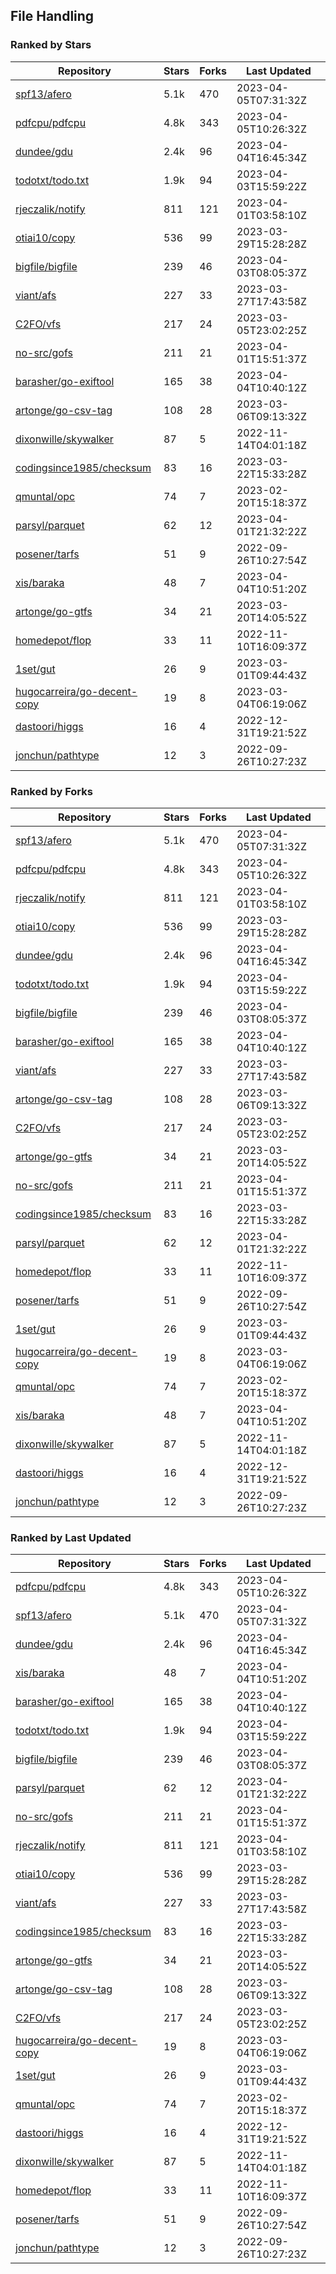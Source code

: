 ## File Handling

### Ranked by Stars

| Repository | Stars | Forks | Last Updated |
|------------|-------|-------|--------------|
| [spf13/afero](https://github.com/spf13/afero) | 5.1k | 470 | 2023-04-05T07:31:32Z |
| [pdfcpu/pdfcpu](https://github.com/pdfcpu/pdfcpu) | 4.8k | 343 | 2023-04-05T10:26:32Z |
| [dundee/gdu](https://github.com/dundee/gdu) | 2.4k | 96 | 2023-04-04T16:45:34Z |
| [todotxt/todo.txt](https://github.com/todotxt/todo.txt) | 1.9k | 94 | 2023-04-03T15:59:22Z |
| [rjeczalik/notify](https://github.com/rjeczalik/notify) | 811 | 121 | 2023-04-01T03:58:10Z |
| [otiai10/copy](https://github.com/otiai10/copy) | 536 | 99 | 2023-03-29T15:28:28Z |
| [bigfile/bigfile](https://github.com/bigfile/bigfile) | 239 | 46 | 2023-04-03T08:05:37Z |
| [viant/afs](https://github.com/viant/afs) | 227 | 33 | 2023-03-27T17:43:58Z |
| [C2FO/vfs](https://github.com/C2FO/vfs) | 217 | 24 | 2023-03-05T23:02:25Z |
| [no-src/gofs](https://github.com/no-src/gofs) | 211 | 21 | 2023-04-01T15:51:37Z |
| [barasher/go-exiftool](https://github.com/barasher/go-exiftool) | 165 | 38 | 2023-04-04T10:40:12Z |
| [artonge/go-csv-tag](https://github.com/artonge/go-csv-tag) | 108 | 28 | 2023-03-06T09:13:32Z |
| [dixonwille/skywalker](https://github.com/dixonwille/skywalker) | 87 | 5 | 2022-11-14T04:01:18Z |
| [codingsince1985/checksum](https://github.com/codingsince1985/checksum) | 83 | 16 | 2023-03-22T15:33:28Z |
| [qmuntal/opc](https://github.com/qmuntal/opc) | 74 | 7 | 2023-02-20T15:18:37Z |
| [parsyl/parquet](https://github.com/parsyl/parquet) | 62 | 12 | 2023-04-01T21:32:22Z |
| [posener/tarfs](https://github.com/posener/tarfs) | 51 | 9 | 2022-09-26T10:27:54Z |
| [xis/baraka](https://github.com/xis/baraka) | 48 | 7 | 2023-04-04T10:51:20Z |
| [artonge/go-gtfs](https://github.com/artonge/go-gtfs) | 34 | 21 | 2023-03-20T14:05:52Z |
| [homedepot/flop](https://github.com/homedepot/flop) | 33 | 11 | 2022-11-10T16:09:37Z |
| [1set/gut](https://github.com/1set/gut) | 26 | 9 | 2023-03-01T09:44:43Z |
| [hugocarreira/go-decent-copy](https://github.com/hugocarreira/go-decent-copy) | 19 | 8 | 2023-03-04T06:19:06Z |
| [dastoori/higgs](https://github.com/dastoori/higgs) | 16 | 4 | 2022-12-31T19:21:52Z |
| [jonchun/pathtype](https://github.com/jonchun/pathtype) | 12 | 3 | 2022-09-26T10:27:23Z |

### Ranked by Forks

| Repository | Stars | Forks | Last Updated |
|------------|-------|-------|--------------|
| [spf13/afero](https://github.com/spf13/afero) | 5.1k | 470 | 2023-04-05T07:31:32Z |
| [pdfcpu/pdfcpu](https://github.com/pdfcpu/pdfcpu) | 4.8k | 343 | 2023-04-05T10:26:32Z |
| [rjeczalik/notify](https://github.com/rjeczalik/notify) | 811 | 121 | 2023-04-01T03:58:10Z |
| [otiai10/copy](https://github.com/otiai10/copy) | 536 | 99 | 2023-03-29T15:28:28Z |
| [dundee/gdu](https://github.com/dundee/gdu) | 2.4k | 96 | 2023-04-04T16:45:34Z |
| [todotxt/todo.txt](https://github.com/todotxt/todo.txt) | 1.9k | 94 | 2023-04-03T15:59:22Z |
| [bigfile/bigfile](https://github.com/bigfile/bigfile) | 239 | 46 | 2023-04-03T08:05:37Z |
| [barasher/go-exiftool](https://github.com/barasher/go-exiftool) | 165 | 38 | 2023-04-04T10:40:12Z |
| [viant/afs](https://github.com/viant/afs) | 227 | 33 | 2023-03-27T17:43:58Z |
| [artonge/go-csv-tag](https://github.com/artonge/go-csv-tag) | 108 | 28 | 2023-03-06T09:13:32Z |
| [C2FO/vfs](https://github.com/C2FO/vfs) | 217 | 24 | 2023-03-05T23:02:25Z |
| [artonge/go-gtfs](https://github.com/artonge/go-gtfs) | 34 | 21 | 2023-03-20T14:05:52Z |
| [no-src/gofs](https://github.com/no-src/gofs) | 211 | 21 | 2023-04-01T15:51:37Z |
| [codingsince1985/checksum](https://github.com/codingsince1985/checksum) | 83 | 16 | 2023-03-22T15:33:28Z |
| [parsyl/parquet](https://github.com/parsyl/parquet) | 62 | 12 | 2023-04-01T21:32:22Z |
| [homedepot/flop](https://github.com/homedepot/flop) | 33 | 11 | 2022-11-10T16:09:37Z |
| [posener/tarfs](https://github.com/posener/tarfs) | 51 | 9 | 2022-09-26T10:27:54Z |
| [1set/gut](https://github.com/1set/gut) | 26 | 9 | 2023-03-01T09:44:43Z |
| [hugocarreira/go-decent-copy](https://github.com/hugocarreira/go-decent-copy) | 19 | 8 | 2023-03-04T06:19:06Z |
| [qmuntal/opc](https://github.com/qmuntal/opc) | 74 | 7 | 2023-02-20T15:18:37Z |
| [xis/baraka](https://github.com/xis/baraka) | 48 | 7 | 2023-04-04T10:51:20Z |
| [dixonwille/skywalker](https://github.com/dixonwille/skywalker) | 87 | 5 | 2022-11-14T04:01:18Z |
| [dastoori/higgs](https://github.com/dastoori/higgs) | 16 | 4 | 2022-12-31T19:21:52Z |
| [jonchun/pathtype](https://github.com/jonchun/pathtype) | 12 | 3 | 2022-09-26T10:27:23Z |

### Ranked by Last Updated

| Repository | Stars | Forks | Last Updated |
|------------|-------|-------|--------------|
| [pdfcpu/pdfcpu](https://github.com/pdfcpu/pdfcpu) | 4.8k | 343 | 2023-04-05T10:26:32Z |
| [spf13/afero](https://github.com/spf13/afero) | 5.1k | 470 | 2023-04-05T07:31:32Z |
| [dundee/gdu](https://github.com/dundee/gdu) | 2.4k | 96 | 2023-04-04T16:45:34Z |
| [xis/baraka](https://github.com/xis/baraka) | 48 | 7 | 2023-04-04T10:51:20Z |
| [barasher/go-exiftool](https://github.com/barasher/go-exiftool) | 165 | 38 | 2023-04-04T10:40:12Z |
| [todotxt/todo.txt](https://github.com/todotxt/todo.txt) | 1.9k | 94 | 2023-04-03T15:59:22Z |
| [bigfile/bigfile](https://github.com/bigfile/bigfile) | 239 | 46 | 2023-04-03T08:05:37Z |
| [parsyl/parquet](https://github.com/parsyl/parquet) | 62 | 12 | 2023-04-01T21:32:22Z |
| [no-src/gofs](https://github.com/no-src/gofs) | 211 | 21 | 2023-04-01T15:51:37Z |
| [rjeczalik/notify](https://github.com/rjeczalik/notify) | 811 | 121 | 2023-04-01T03:58:10Z |
| [otiai10/copy](https://github.com/otiai10/copy) | 536 | 99 | 2023-03-29T15:28:28Z |
| [viant/afs](https://github.com/viant/afs) | 227 | 33 | 2023-03-27T17:43:58Z |
| [codingsince1985/checksum](https://github.com/codingsince1985/checksum) | 83 | 16 | 2023-03-22T15:33:28Z |
| [artonge/go-gtfs](https://github.com/artonge/go-gtfs) | 34 | 21 | 2023-03-20T14:05:52Z |
| [artonge/go-csv-tag](https://github.com/artonge/go-csv-tag) | 108 | 28 | 2023-03-06T09:13:32Z |
| [C2FO/vfs](https://github.com/C2FO/vfs) | 217 | 24 | 2023-03-05T23:02:25Z |
| [hugocarreira/go-decent-copy](https://github.com/hugocarreira/go-decent-copy) | 19 | 8 | 2023-03-04T06:19:06Z |
| [1set/gut](https://github.com/1set/gut) | 26 | 9 | 2023-03-01T09:44:43Z |
| [qmuntal/opc](https://github.com/qmuntal/opc) | 74 | 7 | 2023-02-20T15:18:37Z |
| [dastoori/higgs](https://github.com/dastoori/higgs) | 16 | 4 | 2022-12-31T19:21:52Z |
| [dixonwille/skywalker](https://github.com/dixonwille/skywalker) | 87 | 5 | 2022-11-14T04:01:18Z |
| [homedepot/flop](https://github.com/homedepot/flop) | 33 | 11 | 2022-11-10T16:09:37Z |
| [posener/tarfs](https://github.com/posener/tarfs) | 51 | 9 | 2022-09-26T10:27:54Z |
| [jonchun/pathtype](https://github.com/jonchun/pathtype) | 12 | 3 | 2022-09-26T10:27:23Z |

